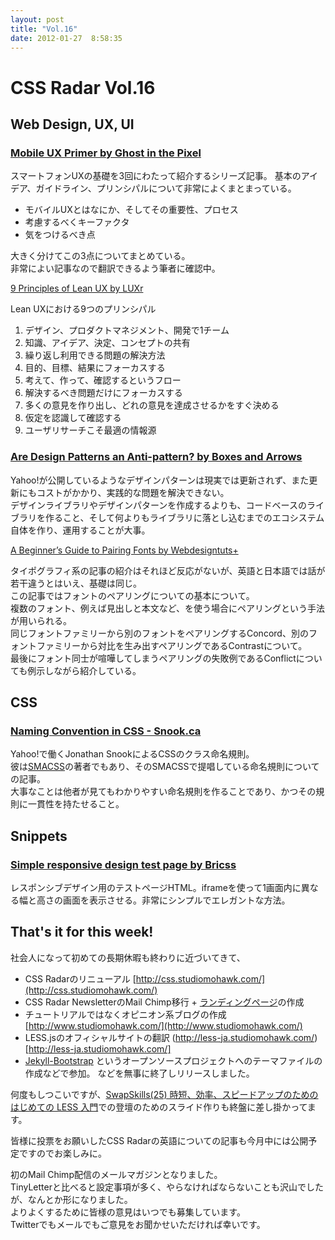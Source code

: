 ```yaml
---
layout: post
title: "Vol.16"
date: 2012-01-27  8:58:35
---
```


# CSS Radar Vol.16

## Web Design, UX, UI

### [Mobile UX Primer by Ghost in the Pixel](http://www.ghostinthepixel.com/?p=644)

スマートフォンUXの基礎を3回にわたって紹介するシリーズ記事。
基本のアイデア、ガイドライン、プリンシパルについて非常によくまとまっている。

- モバイルUXとはなにか、そしてその重要性、プロセス
- 考慮するべくキーファクタ
- 気をつけるべき点

大きく分けてこの3点についてまとめている。  
非常によい記事なので翻訳できるよう筆者に確認中。

[9 Principles of Lean UX by LUXr](http://luxr.co/lean-ux/9-principles-for-lean-ux/)

Lean UXにおける9つのプリンシパル

1. デザイン、プロダクトマネジメント、開発で1チーム
2. 知識、アイデア、決定、コンセプトの共有
3. 繰り返し利用できる問題の解決方法
4. 目的、目標、結果にフォーカスする
5. 考えて、作って、確認するというフロー
6. 解決するべき問題だけにフォーカスする
7. 多くの意見を作り出し、どれの意見を達成させるかをすぐ決める
8. 仮定を認識して確認する
9. ユーザリサーチこそ最適の情報源

### [Are Design Patterns an Anti-pattern? by Boxes and Arrows](http://boxesandarrows.com/view/are-design-patterns)

Yahoo!が公開しているようなデザインパターンは現実では更新されず、また更新にもコストがかかり、実践的な問題を解決できない。  
デザインライブラリやデザインパターンを作成するよりも、コードベースのライブラリを作ること、そして何よりもライブラリに落とし込むまでのエコシステム自体を作り、運用することが大事。  

[A Beginner’s Guide to Pairing Fonts by Webdesigntuts+](http://webdesign.tutsplus.com/articles/typography-articles/a-beginners-guide-to-pairing-fonts/)

タイポグラフィ系の記事の紹介はそれほど反応がないが、英語と日本語では話が若干違うとはいえ、基礎は同じ。  
この記事ではフォントのペアリングについての基本について。  
複数のフォント、例えば見出しと本文など、を使う場合にペアリングという手法が用いられる。  
同じフォントファミリーから別のフォントをペアリングするConcord、別のフォントファミリーから対比を生み出すペアリングであるContrastについて。  
最後にフォント同士が喧嘩してしまうペアリングの失敗例であるConflictについても例示しながら紹介している。

## CSS

### [Naming Convention in CSS - Snook.ca](http://snook.ca/archives/html_and_css/naming-convention-in-css)

Yahoo!で働くJonathan SnookによるCSSのクラス命名規則。  
彼は[SMACSS](http://smacss.com/)の著者でもあり、そのSMACSSで提唱している命名規則についての記事。  
大事なことは他者が見てもわかりやすい命名規則を作ることであり、かつその規則に一貫性を持たせること。

## Snippets

### [Simple responsive design test page by Bricss](http://bricss.net/post/16538278376/simple-responsive-design-test-page)

レスポンシブデザイン用のテストページHTML。iframeを使って1画面内に異なる幅と高さの画面を表示させる。非常にシンプルでエレガントな方法。

## That's it for this week!

社会人になって初めての長期休暇も終わりに近づいてきて、
- CSS Radarのリニューアル [http://css.studiomohawk.com/](http://css.studiomohawk.com/)
- CSS Radar NewsletterのMail Chimp移行 + [ランディングページ](http://newsletter.studiomohawk.com/)の作成
- チュートリアルではなくオピニオン系ブログの作成 [http://www.studiomohawk.com/](http://www.studiomohawk.com/)
- LESS.jsのオフィシャルサイトの翻訳 (http://less-ja.studiomohawk.com/)[http://less-ja.studiomohawk.com/]
- [Jekyll-Bootstrap](http://jekyllbootstrap.com/) というオープンソースプロジェクトへのテーマファイルの作成などで参加。
などを無事に終了しリリースしました。

何度もしつこいですが、[SwapSkills(25) 時短、効率、スピードアップのための はじめての LESS 入門](http://swapskills.info/month/25.html)での登壇のためのスライド作りも終盤に差し掛かってます。

皆様に投票をお願いしたCSS Radarの英語についての記事も今月中には公開予定ですのでお楽しみに。

初のMail Chimp配信のメールマガジンとなりました。  
TinyLetterと比べると設定事項が多く、やらなければならないことも沢山でしたが、なんとか形になりました。  
よりよくするために皆様の意見はいつでも募集しています。  
Twitterでもメールでもご意見をお聞かせいただければ幸いです。